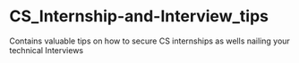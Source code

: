 # CS_Internship-and-Interview_tips
Contains valuable tips on how to secure CS internships as wells nailing your technical Interviews 
